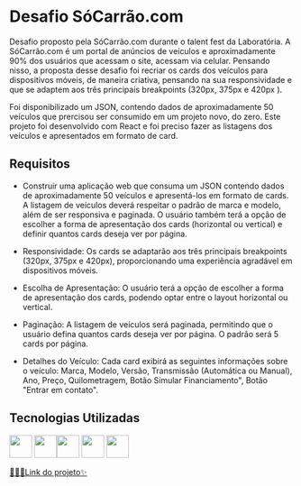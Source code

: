 # Desafio SóCarrão.com #

Desafio proposto pela SóCarrão.com durante o talent fest da Laboratória. A SóCarrão.com é um portal de anúncios de veículos e aproximadamente 90% dos usuários que acessam o site, acessam via celular. Pensando nisso, a proposta desse desafio foi recriar os cards dos veículos para dispositivos móveis, de maneira criativa, pensando na sua responsividade e que se adaptem aos três principais breakpoints (320px, 375px e 420px ).

Foi disponibilizado um JSON, contendo dados de aproximadamente 50 veículos que prercisou ser consumido em um projeto novo, do zero. Este projeto foi desenvolvido com React e foi preciso fazer as listagens dos veículos e apresentados em formato de card.


## Requisitos

* Construir uma aplicação web que consuma um JSON contendo dados de aproximadamente 50 veículos e apresentá-los em formato de cards. A listagem de veículos deverá respeitar o padrão de marca e modelo, além de ser responsiva e paginada. O usuário também terá a opção de escolher a forma de apresentação dos cards (horizontal ou vertical) e definir quantos cards deseja ver por página.

* Responsividade: Os cards se adaptarão aos três principais breakpoints (320px, 375px e 420px), proporcionando uma experiência agradável em dispositivos móveis.

* Escolha de Apresentação: O usuário terá a opção de escolher a forma de apresentação dos cards, podendo optar entre o layout horizontal ou vertical.

* Paginação: A listagem de veículos será paginada, permitindo que o usuário defina quantos cards deseja ver por página. O padrão será 5 cards por página.

* Detalhes do Veículo: Cada card exibirá as seguintes informações sobre o veículo: Marca, Modelo, Versão, Transmissão (Automática ou Manual), Ano, Preço, Quilometragem, Botão Simular Financiamento", Botão "Entrar em contato".


## Tecnologias Utilizadas

<img src="https://cdn.jsdelivr.net/gh/devicons/devicon/icons/git/git-original.svg" width='40px' /> <img src="https://cdn.jsdelivr.net/gh/devicons/devicon/icons/javascript/javascript-original.svg" width='40px' /><img src="https://cdn.jsdelivr.net/gh/devicons/devicon/icons/react/react-original.svg" width='40px' /> <img src="https://cdn.jsdelivr.net/gh/devicons/devicon/icons/css3/css3-original.svg" width='40px' /> <img src="https://cdn.jsdelivr.net/gh/devicons/devicon/icons/nodejs/nodejs-original.svg"  width='40px' />

<a href="https://desafio-laboratoria-stella.vercel.app/">👩🏻‍💻Link do projeto✨</a>          
          
          
          
          
          
